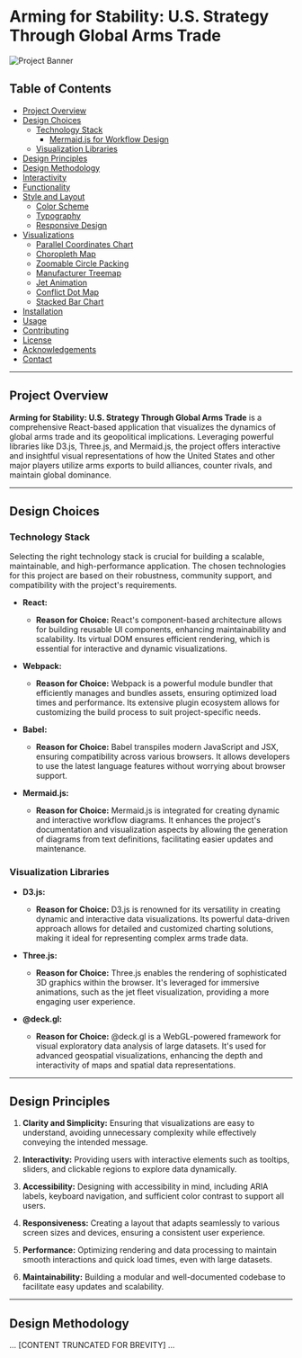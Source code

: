 
# Arming for Stability: U.S. Strategy Through Global Arms Trade

![Project Banner](./public/banner.png)

## Table of Contents

- [Project Overview](#project-overview)
- [Design Choices](#design-choices)
  - [Technology Stack](#technology-stack)
    - [Mermaid.js for Workflow Design](#mermaidjs-for-workflow-design)
  - [Visualization Libraries](#visualization-libraries)
- [Design Principles](#design-principles)
- [Design Methodology](#design-methodology)
- [Interactivity](#interactivity)
- [Functionality](#functionality)
- [Style and Layout](#style-and-layout)
  - [Color Scheme](#color-scheme)
  - [Typography](#typography)
  - [Responsive Design](#responsive-design)
- [Visualizations](#visualizations)
  - [Parallel Coordinates Chart](#parallel-coordinates-chart)
  - [Choropleth Map](#choropleth-map)
  - [Zoomable Circle Packing](#zoomable-circle-packing)
  - [Manufacturer Treemap](#manufacturer-treemap)
  - [Jet Animation](#jet-animation)
  - [Conflict Dot Map](#conflict-dot-map)
  - [Stacked Bar Chart](#stacked-bar-chart)
- [Installation](#installation)
- [Usage](#usage)
- [Contributing](#contributing)
- [License](#license)
- [Acknowledgements](#acknowledgements)
- [Contact](#contact)

---

## Project Overview

**Arming for Stability: U.S. Strategy Through Global Arms Trade** is a comprehensive React-based application that visualizes the dynamics of global arms trade and its geopolitical implications. Leveraging powerful libraries like D3.js, Three.js, and Mermaid.js, the project offers interactive and insightful visual representations of how the United States and other major players utilize arms exports to build alliances, counter rivals, and maintain global dominance.

---

## Design Choices

### Technology Stack

Selecting the right technology stack is crucial for building a scalable, maintainable, and high-performance application. The chosen technologies for this project are based on their robustness, community support, and compatibility with the project's requirements.

- **React:** 
  - **Reason for Choice:** React's component-based architecture allows for building reusable UI components, enhancing maintainability and scalability. Its virtual DOM ensures efficient rendering, which is essential for interactive and dynamic visualizations.
  
- **Webpack:** 
  - **Reason for Choice:** Webpack is a powerful module bundler that efficiently manages and bundles assets, ensuring optimized load times and performance. Its extensive plugin ecosystem allows for customizing the build process to suit project-specific needs.
  
- **Babel:** 
  - **Reason for Choice:** Babel transpiles modern JavaScript and JSX, ensuring compatibility across various browsers. It allows developers to use the latest language features without worrying about browser support.

- **Mermaid.js:** 
  - **Reason for Choice:** Mermaid.js is integrated for creating dynamic and interactive workflow diagrams. It enhances the project's documentation and visualization aspects by allowing the generation of diagrams from text definitions, facilitating easier updates and maintenance.

### Visualization Libraries

- **D3.js:** 
  - **Reason for Choice:** D3.js is renowned for its versatility in creating dynamic and interactive data visualizations. Its powerful data-driven approach allows for detailed and customized charting solutions, making it ideal for representing complex arms trade data.

- **Three.js:** 
  - **Reason for Choice:** Three.js enables the rendering of sophisticated 3D graphics within the browser. It's leveraged for immersive animations, such as the jet fleet visualization, providing a more engaging user experience.

- **@deck.gl:** 
  - **Reason for Choice:** @deck.gl is a WebGL-powered framework for visual exploratory data analysis of large datasets. It's used for advanced geospatial visualizations, enhancing the depth and interactivity of maps and spatial data representations.

---

## Design Principles

1. **Clarity and Simplicity:** Ensuring that visualizations are easy to understand, avoiding unnecessary complexity while effectively conveying the intended message.
   
2. **Interactivity:** Providing users with interactive elements such as tooltips, sliders, and clickable regions to explore data dynamically.
   
3. **Accessibility:** Designing with accessibility in mind, including ARIA labels, keyboard navigation, and sufficient color contrast to support all users.
   
4. **Responsiveness:** Creating a layout that adapts seamlessly to various screen sizes and devices, ensuring a consistent user experience.
   
5. **Performance:** Optimizing rendering and data processing to maintain smooth interactions and quick load times, even with large datasets.
   
6. **Maintainability:** Building a modular and well-documented codebase to facilitate easy updates and scalability.

---

## Design Methodology

... [CONTENT TRUNCATED FOR BREVITY] ...

